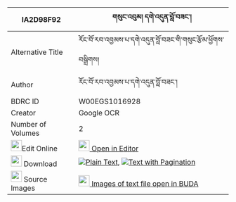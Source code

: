 |IA2D98F92|གསུང་འབུམ། དགེ་འདུན་བློ་བཟང་། 
| --- | --- 
|Alternative Title |རོང་བོ་རབ་འབྱམས་པ་དགེ་འདུན་བློ་བཟང་གི་གསུང་རྩོམ་ཕྱོགས་བསྒྲིགས།
|Author| རོང་བོ་རབ་འབྱམས་པ་དགེ་འདུན་བློ་བཟང་།
|BDRC ID | W00EGS1016928
|Creator | Google OCR
|Number of Volumes| 2
|<img width="25" src="https://img.icons8.com/color/25/000000/edit-property.png">Edit Online| [<img width="25" src="https://avatars.githubusercontent.com/u/45091458?s=200&v=4"> Open in Editor](http://editor.openpecha.org/IA2D98F92)
|<img width="25" src="https://img.icons8.com/fluent/48/000000/download-2.png"/>  Download | [![](https://img.icons8.com/color/20/000000/txt.png)Plain Text](https://github.com/Openpecha/IA2D98F92/releases/download/v1/sungbum_gendun_lozang_plain_IA2D98F92.zip), [![](https://img.icons8.com/color/20/000000/txt.png)Text with Pagination](https://github.com/Openpecha/IA2D98F92/releases/download/v1/sungbum_gendun_lozang_pages_IA2D98F92.zip)
|<img width="25" src="https://img.icons8.com/plasticine/100/000000/pictures-folder.png"/>  Source Images | [<img width="25" src="https://library.bdrc.io/icons/BUDA-small.svg"> Images of text file open in BUDA](https://library.bdrc.io/show/bdr:W00EGS1016928)